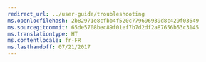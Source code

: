 ```yaml
---
redirect_url: ../user-guide/troubleshooting
ms.openlocfilehash: 2b82971e8cfbb4f520c779696939d8c429f03649
ms.sourcegitcommit: 65de5708bec89f01ef7b7d2df2a87656b53c3145
ms.translationtype: HT
ms.contentlocale: fr-FR
ms.lasthandoff: 07/21/2017
---
```

